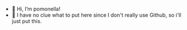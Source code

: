 - 👋 Hi, I’m pomonella!
- 👀 I have no clue what to put here since I don't really use Github, so i'll just put this.
<!--- 🌱 I’m currently learning ... nothing. I'm waiting for parts to arrive.
 - 💞️ I’m looking to collaborate on 
- 📫 How to reach me ... --!>

<!---
pomonella01/pomonella01 is a ✨ special ✨ repository because its `README.md` (this file) appears on your GitHub profile.
You can click the Preview link to take a look at your changes.
--->

